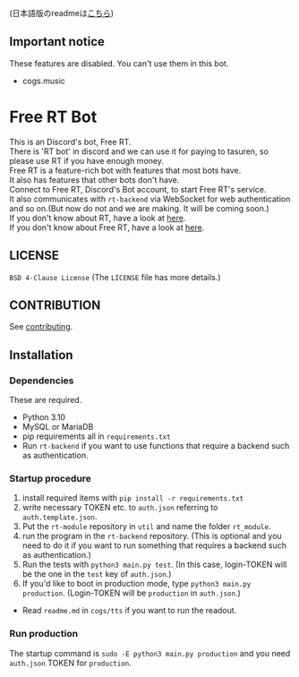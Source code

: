 <!--[![Discord Bots](https://top.gg/api/widget/status/716496407212589087.svg)](https://top.gg/bot/716496407212589087) [![Discord Bots](https://top.gg/api/widget/servers/716496407212589087.svg)](https://top.gg/bot/716496407212589087) ![Discord](https://img.shields.io/discord/718641964672876614?label=support&logo=discord)-->
<!-- To do: この部分をFreeRTのbotや公式サーバーのものにする。-->
(日本語版のreadmeは[こちら](https://github.com/Free-RT/rt-bot/blob/main/readme.ja.md))
## Important notice
These features are disabled. You can't use them in this bot.
* cogs.music

# Free RT Bot
This is an Discord's bot, Free RT.  
There is 'RT bot' in discord and we can use it for paying to tasuren, so please use RT if you have enough money.  
Free RT is a feature-rich bot with features that most bots have.  
It also has features that other bots don't have.  
Connect to Free RT, Discord's Bot account, to start Free RT's service.  
It also communicates with `rt-backend` via WebSocket for web authentication and so on.(But now do not and we are making. It will be coming soon.)  
If you don't know about RT, have a look at [here](https://rt-bot.com/).  
If you don't know about Free RT, have a look at [here](https://free-rt.com/).  

## LICENSE
`BSD 4-Clause License` (The `LICENSE` file has more details.)

## CONTRIBUTION
See [contributing](https://github.com/Free-RT/rt-bot/blob/main/contributing/).

## Installation
### Dependencies
These are required.

* Python 3.10
* MySQL or MariaDB
* pip requirements all in `requirements.txt`
* Run `rt-backend` if you want to use functions that require a backend such as authentication.

### Startup procedure
1. install required items with `pip install -r requirements.txt`
2. write necessary TOKEN etc. to `auth.json` referring to `auth.template.json`.
3. Put the `rt-module` repository in `util` and name the folder `rt_module`.
4. run the program in the `rt-backend` repository.
   (This is optional and you need to do it if you want to run something that requires a backend such as authentication.)
5. Run the tests with `python3 main.py test`.
   (In this case, login-TOKEN will be the one in the `test` key of `auth.json`.)
6. If you'd like to boot in production mode, type `python3 main.py production`.
   (Login-TOKEN will be `production` in `auth.json`.)

* Read `readme.md` in `cogs/tts` if you want to run the readout.

### Run production
The startup command is `sudo -E python3 main.py production` and you need `auth.json` TOKEN for `production`.
